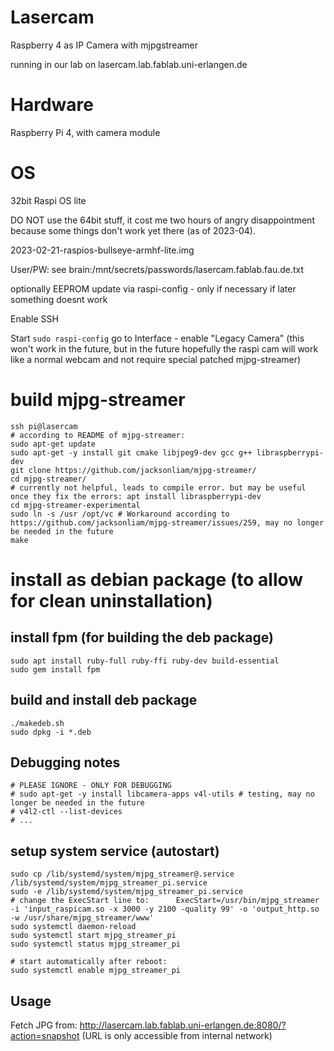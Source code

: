 # Lasercam
Raspberry 4 as IP Camera with mjpgstreamer

running in our lab on lasercam.lab.fablab.uni-erlangen.de

# Hardware

Raspberry Pi 4, with camera module


# OS

32bit Raspi OS lite

DO NOT use the 64bit stuff, it cost me two hours of angry disappointment because some things don't work yet there (as of 2023-04).

2023-02-21-raspios-bullseye-armhf-lite.img


User/PW: see brain:/mnt/secrets/passwords/lasercam.fablab.fau.de.txt

optionally EEPROM update via raspi-config - only if necessary if later something doesnt work

Enable SSH

Start `sudo raspi-config`
go to Interface - enable "Legacy Camera"
(this won't work in the future, but in the future hopefully the raspi cam will work like a normal webcam and not require special patched mjpg-streamer)

# build mjpg-streamer
```
ssh pi@lasercam
# according to README of mjpg-streamer:
sudo apt-get update
sudo apt-get -y install git cmake libjpeg9-dev gcc g++ libraspberrypi-dev
git clone https://github.com/jacksonliam/mjpg-streamer/
cd mjpg-streamer/
# currently not helpful, leads to compile error. but may be useful once they fix the errors: apt install libraspberrypi-dev 
cd mjpg-streamer-experimental
sudo ln -s /usr /opt/vc # Workaround according to https://github.com/jacksonliam/mjpg-streamer/issues/259, may no longer be needed in the future
make
```

# install as debian package (to allow for clean uninstallation)
## install fpm (for building the deb package)
```
sudo apt install ruby-full ruby-ffi ruby-dev build-essential
sudo gem install fpm
```

## build and install deb package
```
./makedeb.sh
sudo dpkg -i *.deb
```

## Debugging notes
```
# PLEASE IGNORE - ONLY FOR DEBUGGING
# sudo apt-get -y install libcamera-apps v4l-utils # testing, may no longer be needed in the future
# v4l2-ctl --list-devices
# ...
```

## setup system service (autostart)
```
sudo cp /lib/systemd/system/mjpg_streamer@.service /lib/systemd/system/mjpg_streamer_pi.service
sudo -e /lib/systemd/system/mjpg_streamer_pi.service
# change the ExecStart line to:      ExecStart=/usr/bin/mjpg_streamer -i 'input_raspicam.so -x 3000 -y 2100 -quality 99' -o 'output_http.so -w /usr/share/mjpg_streamer/www'
sudo systemctl daemon-reload
sudo systemctl start mjpg_streamer_pi
sudo systemctl status mjpg_streamer_pi

# start automatically after reboot:
sudo systemctl enable mjpg_streamer_pi
```


## Usage

Fetch JPG from:  http://lasercam.lab.fablab.uni-erlangen.de:8080/?action=snapshot   (URL is only accessible from internal network)
